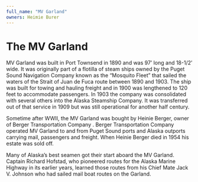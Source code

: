 ```yaml
---
full_name: "MV Garland"
owners: Heimie Burer
---
```

# The MV Garland

MV Garland was built in Port Townsend in 1890 and was 97’ long and 18-1/2’ wide. It was originally part of a flotilla of steam ships owned by the Puget Sound Navigation Company known as the “Mosquito Fleet” that sailed the waters of the Strait of Juan de Fuca route between 1890 and 1903. The ship was built for towing and hauling freight and in 1900 was lengthened to 120 feet to accommodate passengers. In 1903 the company was consolidated with several others into the Alaska Steamship Company.   It was transferred out of that service in 1909 but was still operational for another half century.

Sometime after WWII, the MV Garland was bought by Heinie Berger, owner of  Berger Transportation Company .  Berger Transportation Company operated MV Garland to and from Puget Sound ports and Alaska outports carrying mail, passengers and freight.  When Heinie Berger died in 1954 his estate was sold off.

Many of Alaska’s best seamen got their start aboard the MV Garland. Captain Richard Hofstad, who pioneered routes for the Alaska Marine Highway in its earlier years, learned those routes from his Chief Mate Jack V. Johnson who had sailed mail boat routes on the Garland.

 

 
